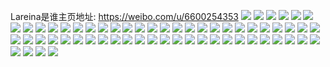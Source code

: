 Lareina是谁主页地址: https://weibo.com/u/6600254353 
![](https://wx4.sinaimg.cn/mw2000/007cFZFngy1h8cs4e2v3wj32bz33zqv6.jpg) 
![](https://wx4.sinaimg.cn/mw2000/007cFZFngy1h8cs4eybwcj30n00t3k21.jpg) 
![](https://wx4.sinaimg.cn/mw2000/007cFZFngy1h8cs4mu1e5j32c0340u0y.jpg) 
![](https://wx4.sinaimg.cn/mw2000/007cFZFngy1h8cs462tvej30n00tgtje.jpg) 
![](https://wx4.sinaimg.cn/mw2000/007cFZFngy1h8cs4x3kucj322x2twnpi.jpg) 
![](https://wx4.sinaimg.cn/mw2000/007cFZFngy1h8cs4y4ivij30mm0t8aju.jpg) 
![](https://wx4.sinaimg.cn/mw2000/007cFZFngy1h7s7w5ugjcj30u0140drz.jpg) 
![](https://wx4.sinaimg.cn/mw2000/007cFZFngy1h7s7w6k5xdj30u014043v.jpg) 
![](https://wx4.sinaimg.cn/mw2000/007cFZFngy1h78ejzrflij32ae31uu0z.jpg) 
![](https://wx4.sinaimg.cn/mw2000/007cFZFngy1h78ejvmx1qj326u2g87wj.jpg) 
![](https://wx4.sinaimg.cn/mw2000/007cFZFngy1h78ek0m7f8j30u014077c.jpg) 
![](https://wx4.sinaimg.cn/mw2000/007cFZFngy1h78ek32fhwj32b032on4j.jpg) 
![](https://wx4.sinaimg.cn/mw2000/007cFZFngy1h6y7e4m2oyj32c03407wk.jpg) 
![](https://wx4.sinaimg.cn/mw2000/007cFZFngy1h6y7ecry4cj32c03407ri.jpg) 
![](https://wx4.sinaimg.cn/mw2000/007cFZFngy1h6y7h49tq4j31zy340kjo.jpg) 
![](https://wx4.sinaimg.cn/mw2000/007cFZFngy1h6y7edo8hkj30tw1h4n36.jpg) 
![](https://wx4.sinaimg.cn/mw2000/007cFZFngy1h6y7ee5mg9j30n00grmyb.jpg) 
![](https://wx4.sinaimg.cn/mw2000/007cFZFngy1h6porjo4zyj32c0340hdu.jpg) 
![](https://wx4.sinaimg.cn/mw2000/007cFZFngy1h6porffn6aj30zk1beqgy.jpg) 
![](https://wx4.sinaimg.cn/mw2000/007cFZFngy1h6amp4nl3dj32c0340ww5.jpg) 
![](https://wx4.sinaimg.cn/mw2000/007cFZFngy1h6amp0zdplj32c034044h.jpg) 
![](https://wx4.sinaimg.cn/mw2000/007cFZFngy1h6amp7hssaj32c0340kjm.jpg) 
![](https://wx4.sinaimg.cn/mw2000/007cFZFngy1h5zejoyk1wj329q2ytdox.jpg) 
![](https://wx4.sinaimg.cn/mw2000/007cFZFngy1h5zejlkcstj32c02rbkgh.jpg) 
![](https://wx4.sinaimg.cn/mw2000/007cFZFngy1h5ib73g41mj32c0340qv8.jpg) 
![](https://wx4.sinaimg.cn/mw2000/007cFZFngy1h5ib6uewkfj32c033mhdw.jpg) 
![](https://wx4.sinaimg.cn/mw2000/007cFZFngy1h5ib6ybwb3j32882yyu10.jpg) 
![](https://wx4.sinaimg.cn/mw2000/007cFZFngy1h5ib704l8sj32c0340x6p.jpg) 
![](https://wx4.sinaimg.cn/mw2000/007cFZFngy1h5ib76tc5mj32c033ee84.jpg) 
![](https://wx4.sinaimg.cn/mw2000/007cFZFngy1h5ib7b4rq8j32c0340qv8.jpg) 
![](https://wx4.sinaimg.cn/mw2000/007cFZFngy1h46dd0y2arj30n01dsno9.jpg) 
![](https://wx4.sinaimg.cn/mw2000/007cFZFngy1h46dcx3lkxj31sc2dshdt.jpg) 
![](https://wx4.sinaimg.cn/mw2000/007cFZFngy1h46dd1x8knj31sc2dshdt.jpg) 
![](https://wx4.sinaimg.cn/mw2000/007cFZFngy1h3ewyywjvxj31sc2dshdt.jpg) 
![](https://wx4.sinaimg.cn/mw2000/007cFZFngy1h3ewz0jwejj31ba0zgjy5.jpg) 
![](https://wx4.sinaimg.cn/mw2000/007cFZFngy1h3ewz1pypyj31ba0zgdkt.jpg) 
![](https://wx4.sinaimg.cn/mw2000/007cFZFngy1h3ewz00orxj31sc2ek7wh.jpg) 
![](https://wx4.sinaimg.cn/mw2000/007cFZFngy1h335dhowttj31be0zkgr1.jpg) 
![](https://wx4.sinaimg.cn/mw2000/007cFZFngy1h335fwv601j30if0u0q8j.jpg) 
![](https://wx4.sinaimg.cn/mw2000/007cFZFngy1h33c35r2utj30oc16sdp6.jpg) 
![](https://wx4.sinaimg.cn/mw2000/007cFZFngy1h33c1wgzlsj30o514zahn.jpg) 
![](https://wx4.sinaimg.cn/mw2000/007cFZFngy1h2h8ylsob1j32772xmb2a.jpg) 
![](https://wx4.sinaimg.cn/mw2000/007cFZFngy1h2h8ynfds4j31yw30p1ky.jpg) 
![](https://wx4.sinaimg.cn/mw2000/007cFZFngy1h2h8ypwoqgj32c0340x6q.jpg) 
![](https://wx4.sinaimg.cn/mw2000/007cFZFngy1h1rlnn3ly9j32bk33zkjn.jpg) 
![](https://wx4.sinaimg.cn/mw2000/007cFZFngy1h1rlnjfbb4j31sc2ds7wi.jpg) 
![](https://wx4.sinaimg.cn/mw2000/007cFZFngy1h1rlnpusb2j32c0340npf.jpg) 
![](https://wx4.sinaimg.cn/mw2000/007cFZFngy1h1rlnt8g16j32bo33zhdv.jpg) 
![](https://wx4.sinaimg.cn/mw2000/007cFZFngy1h1rlnhikvsj30u0140dvk.jpg) 
![](https://wx4.sinaimg.cn/mw2000/007cFZFngy1h1qbla78lqj30u0140wlc.jpg) 
![](https://wx4.sinaimg.cn/mw2000/007cFZFngy1h0jq3yy3e8j316y0u0ak3.jpg) 
![](https://wx4.sinaimg.cn/mw2000/007cFZFngy1h096s27l6vj31s435shdv.jpg) 
![](https://wx4.sinaimg.cn/mw2000/007cFZFngy1h096s4okgcj31s435se83.jpg) 
![](https://wx4.sinaimg.cn/mw2000/007cFZFngy1h096rz5vd6j31s435snpf.jpg) 
![](https://wx4.sinaimg.cn/mw2000/007cFZFngy1gzkyw91berj30u00u0jzn.jpg) 
![](https://wx4.sinaimg.cn/mw2000/007cFZFngy1gzkyw8hxpvj30u20u2q5f.jpg) 
![](https://wx4.sinaimg.cn/mw2000/007cFZFngy1gzkyw9obxxj30ty0tytdz.jpg) 
![](https://wx4.sinaimg.cn/mw2000/007cFZFngy1gzkywa4qyij30tw0twjyd.jpg) 
![](https://wx4.sinaimg.cn/mw2000/007cFZFngy1gzkyw822cqj30ty0ty11l.jpg) 
![](https://wx4.sinaimg.cn/mw2000/007cFZFngy1gzduoe17j1j30u014710z.jpg) 
